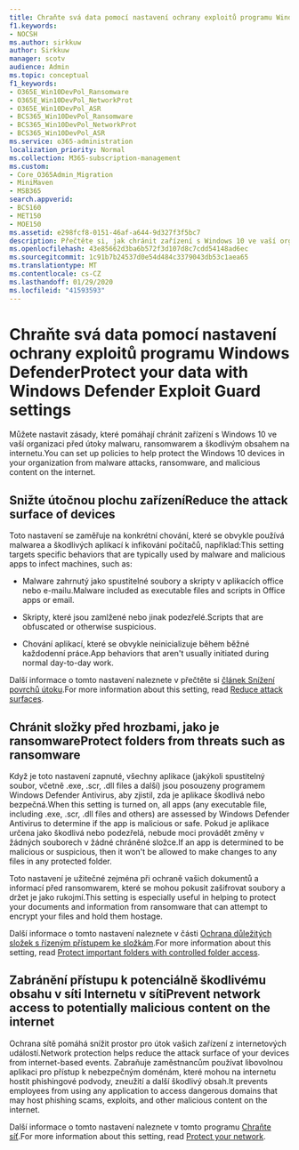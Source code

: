 ```yaml
---
title: Chraňte svá data pomocí nastavení ochrany exploitů programu Windows Defender
f1.keywords:
- NOCSH
ms.author: sirkkuw
author: Sirkkuw
manager: scotv
audience: Admin
ms.topic: conceptual
f1_keywords:
- O365E_Win10DevPol_Ransomware
- O365E_Win10DevPol_NetworkProt
- O365E_Win10DevPol_ASR
- BCS365_Win10DevPol_Ransomware
- BCS365_Win10DevPol_NetworkProt
- BCS365_Win10DevPol_ASR
ms.service: o365-administration
localization_priority: Normal
ms.collection: M365-subscription-management
ms.custom:
- Core_O365Admin_Migration
- MiniMaven
- MSB365
search.appverid:
- BCS160
- MET150
- MOE150
ms.assetid: e298fcf8-0151-46af-a644-9d327f3f5bc7
description: Přečtěte si, jak chránit zařízení s Windows 10 ve vaší organizaci před útoky malwaru, ransomwarem a škodlivým obsahem na internetu.
ms.openlocfilehash: 43e85662d3ba6b572f3d107d8c7cdd54148ad6ec
ms.sourcegitcommit: 1c91b7b24537d0e54d484c3379043db53c1aea65
ms.translationtype: MT
ms.contentlocale: cs-CZ
ms.lasthandoff: 01/29/2020
ms.locfileid: "41593593"
---
```

# <a name="protect-your-data-with-windows-defender-exploit-guard-settings"></a><span data-ttu-id="512a8-103">Chraňte svá data pomocí nastavení ochrany exploitů programu Windows Defender</span><span class="sxs-lookup"><span data-stu-id="512a8-103">Protect your data with Windows Defender Exploit Guard settings</span></span>

<span data-ttu-id="512a8-104">Můžete nastavit zásady, které pomáhají chránit zařízení s Windows 10 ve vaší organizaci před útoky malwaru, ransomwarem a škodlivým obsahem na internetu.</span><span class="sxs-lookup"><span data-stu-id="512a8-104">You can set up policies to help protect the Windows 10 devices in your organization from malware attacks, ransomware, and malicious content on the internet.</span></span>
  
## <a name="reduce-the-attack-surface-of-devices"></a><span data-ttu-id="512a8-105">Snižte útočnou plochu zařízení</span><span class="sxs-lookup"><span data-stu-id="512a8-105">Reduce the attack surface of devices</span></span>

<span data-ttu-id="512a8-106">Toto nastavení se zaměřuje na konkrétní chování, které se obvykle používá malwarea a škodlivých aplikací k infikování počítačů, například:</span><span class="sxs-lookup"><span data-stu-id="512a8-106">This setting targets specific behaviors that are typically used by malware and malicious apps to infect machines, such as:</span></span>
  
- <span data-ttu-id="512a8-107">Malware zahrnutý jako spustitelné soubory a skripty v aplikacích office nebo e-mailu.</span><span class="sxs-lookup"><span data-stu-id="512a8-107">Malware included as executable files and scripts in Office apps or email.</span></span>
    
- <span data-ttu-id="512a8-108">Skripty, které jsou zamlžené nebo jinak podezřelé.</span><span class="sxs-lookup"><span data-stu-id="512a8-108">Scripts that are obfuscated or otherwise suspicious.</span></span>
    
- <span data-ttu-id="512a8-109">Chování aplikací, které se obvykle neinicializuje během běžné každodenní práce.</span><span class="sxs-lookup"><span data-stu-id="512a8-109">App behaviors that aren't usually initiated during normal day-to-day work.</span></span>
    
<span data-ttu-id="512a8-110">Další informace o tomto nastavení naleznete v přečtěte si [článek Snížení povrchů útoku](https://docs.microsoft.com/windows/security/threat-protection/microsoft-defender-atp/exploit-protection).</span><span class="sxs-lookup"><span data-stu-id="512a8-110">For more information about this setting, read [Reduce attack surfaces](https://docs.microsoft.com/windows/security/threat-protection/microsoft-defender-atp/exploit-protection).</span></span>
  
## <a name="protect-folders-from-threats-such-as-ransomware"></a><span data-ttu-id="512a8-111">Chránit složky před hrozbami, jako je ransomware</span><span class="sxs-lookup"><span data-stu-id="512a8-111">Protect folders from threats such as ransomware</span></span>

<span data-ttu-id="512a8-112">Když je toto nastavení zapnuté, všechny aplikace (jakýkoli spustitelný soubor, včetně .exe, .scr, .dll files a další) jsou posouzeny programem Windows Defender Antivirus, aby zjistil, zda je aplikace škodlivá nebo bezpečná.</span><span class="sxs-lookup"><span data-stu-id="512a8-112">When this setting is turned on, all apps (any executable file, including .exe, .scr, .dll files and others) are assessed by Windows Defender Antivirus to determine if the app is malicious or safe.</span></span> <span data-ttu-id="512a8-113">Pokud je aplikace určena jako škodlivá nebo podezřelá, nebude moci provádět změny v žádných souborech v žádné chráněné složce.</span><span class="sxs-lookup"><span data-stu-id="512a8-113">If an app is determined to be malicious or suspicious, then it won't be allowed to make changes to any files in any protected folder.</span></span>
  
<span data-ttu-id="512a8-114">Toto nastavení je užitečné zejména při ochraně vašich dokumentů a informací před ransomwarem, které se mohou pokusit zašifrovat soubory a držet je jako rukojmí.</span><span class="sxs-lookup"><span data-stu-id="512a8-114">This setting is especially useful in helping to protect your documents and information from ransomware that can attempt to encrypt your files and hold them hostage.</span></span>
  
<span data-ttu-id="512a8-115">Další informace o tomto nastavení naleznete v části [Ochrana důležitých složek s řízeným přístupem ke složkám](https://docs.microsoft.com/configmgr/protect/deploy-use/create-deploy-exploit-guard-policy#bkmk_CFA).</span><span class="sxs-lookup"><span data-stu-id="512a8-115">For more information about this setting, read [Protect important folders with controlled folder access](https://docs.microsoft.com/configmgr/protect/deploy-use/create-deploy-exploit-guard-policy#bkmk_CFA).</span></span>
  
## <a name="prevent-network-access-to-potentially-malicious-content-on-the-internet"></a><span data-ttu-id="512a8-116">Zabránění přístupu k potenciálně škodlivému obsahu v síti Internetu v síti</span><span class="sxs-lookup"><span data-stu-id="512a8-116">Prevent network access to potentially malicious content on the internet</span></span>

<span data-ttu-id="512a8-117">Ochrana sítě pomáhá snížit prostor pro útok vašich zařízení z internetových událostí.</span><span class="sxs-lookup"><span data-stu-id="512a8-117">Network protection helps reduce the attack surface of your devices from internet-based events.</span></span> <span data-ttu-id="512a8-118">Zabraňuje zaměstnancům používat libovolnou aplikaci pro přístup k nebezpečným doménám, které mohou na internetu hostit phishingové podvody, zneužití a další škodlivý obsah.</span><span class="sxs-lookup"><span data-stu-id="512a8-118">It prevents employees from using any application to access dangerous domains that may host phishing scams, exploits, and other malicious content on the internet.</span></span>
  
<span data-ttu-id="512a8-119">Další informace o tomto nastavení naleznete v tomto programu [Chraňte síť](https://docs.microsoft.com/configmgr/protect/deploy-use/create-deploy-exploit-guard-policy#bkmk_Nwp).</span><span class="sxs-lookup"><span data-stu-id="512a8-119">For more information about this setting, read [Protect your network](https://docs.microsoft.com/configmgr/protect/deploy-use/create-deploy-exploit-guard-policy#bkmk_Nwp).</span></span>
  

